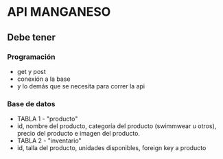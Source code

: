 # **API MANGANESO**

## **Debe tener**

### Programación
- get y post
- conexión a la base
- y lo demás que se necesita para correr la api

### Base de datos
- TABLA 1 - "producto"
- id, nombre del producto, categoría del producto (swimmwear u otros), precio del producto e imagen del producto.
- TABLA 2 - "inventario"
- id, talla del producto, unidades disponibles, foreign key a producto
